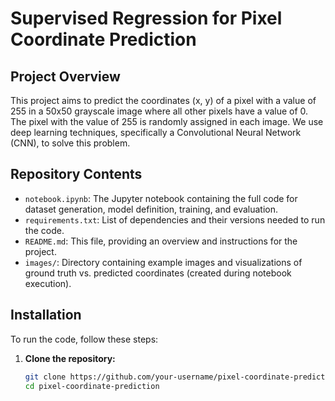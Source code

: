 # Supervised Regression for Pixel Coordinate Prediction

## Project Overview

This project aims to predict the coordinates (x, y) of a pixel with a value of 255 in a 50x50 grayscale image where all other pixels have a value of 0. The pixel with the value of 255 is randomly assigned in each image. We use deep learning techniques, specifically a Convolutional Neural Network (CNN), to solve this problem.

## Repository Contents

- `notebook.ipynb`: The Jupyter notebook containing the full code for dataset generation, model definition, training, and evaluation.
- `requirements.txt`: List of dependencies and their versions needed to run the code.
- `README.md`: This file, providing an overview and instructions for the project.
- `images/`: Directory containing example images and visualizations of ground truth vs. predicted coordinates (created during notebook execution).

## Installation

To run the code, follow these steps:

1. **Clone the repository:**

   ```sh
   git clone https://github.com/your-username/pixel-coordinate-prediction.git
   cd pixel-coordinate-prediction
